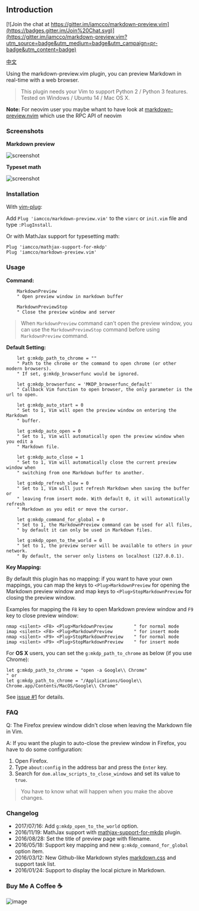 ## Introduction

[![Join the chat at https://gitter.im/iamcco/markdown-preview.vim](https://badges.gitter.im/Join%20Chat.svg)](https://gitter.im/iamcco/markdown-preview.vim?utm_source=badge&utm_medium=badge&utm_campaign=pr-badge&utm_content=badge)

[中文](./README_cn.md)

Using the markdown-preview.vim plugin, you can preview Markdown in real-time
with a web browser.

> This plugin needs your Vim to support Python 2 / Python 3 features.
> Tested on Windows / Ubuntu 14 / Mac OS X.

**Note:** For neovim user you maybe whant to have look at [markdown-preview.nvim](https://github.com/iamcco/markdown-preview.nvim) which use the RPC API of neovim

### Screenshots

**Markdown preview**

![screenshot](https://cloud.githubusercontent.com/assets/5492542/15363504/839753be-1d4b-11e6-9ac8-def4d7122e8d.gif)

**Typeset math**

![screenshot](https://cloud.githubusercontent.com/assets/5492542/20455946/275dc74c-aea3-11e6-96f8-0d1a47e50f95.png)

### Installation

With [vim-plug](https://github.com/junegunn/vim-plug):

Add `Plug 'iamcco/markdown-preview.vim'` to the `vimrc` or `init.vim` file and type `:PlugInstall`.

Or with MathJax support for typesetting math:

```
Plug 'iamcco/mathjax-support-for-mkdp'
Plug 'iamcco/markdown-preview.vim'
```

### Usage

**Command:**

```
    MarkdownPreview
    " Open preview window in markdown buffer

    MarkdownPreviewStop
    " Close the preview window and server

```
> When `MarkdownPreview` command can't open the preview window, you can use the
`MarkdownPreviewStop` command before using `MarkdownPreview` command.

**Default Setting:**

```
    let g:mkdp_path_to_chrome = ""
    " Path to the chrome or the command to open chrome (or other modern browsers).
    " If set, g:mkdp_browserfunc would be ignored.

    let g:mkdp_browserfunc = 'MKDP_browserfunc_default'
    " Callback Vim function to open browser, the only parameter is the url to open.

    let g:mkdp_auto_start = 0
    " Set to 1, Vim will open the preview window on entering the Markdown
    " buffer.

    let g:mkdp_auto_open = 0
    " Set to 1, Vim will automatically open the preview window when you edit a
    " Markdown file.

    let g:mkdp_auto_close = 1
    " Set to 1, Vim will automatically close the current preview window when
    " switching from one Markdown buffer to another.

    let g:mkdp_refresh_slow = 0
    " Set to 1, Vim will just refresh Markdown when saving the buffer or
    " leaving from insert mode. With default 0, it will automatically refresh
    " Markdown as you edit or move the cursor.

    let g:mkdp_command_for_global = 0
    " Set to 1, the MarkdownPreview command can be used for all files,
    " by default it can only be used in Markdown files.

    let g:mkdp_open_to_the_world = 0
    " Set to 1, the preview server will be available to others in your network.
    " By default, the server only listens on localhost (127.0.0.1).
```

**Key Mapping:**

By default this plugin has no mapping: if you want to have your own mappings,
you can map the keys to `<Plug>MarkdownPreview` for opening the Markdown preview window and
map keys to `<Plug>StopMarkdownPreview` for closing the preview window.

Examples for mapping the `F8` key to open Markdown preview window and `F9` key to
close preview window:

```
nmap <silent> <F8> <Plug>MarkdownPreview        " for normal mode
imap <silent> <F8> <Plug>MarkdownPreview        " for insert mode
nmap <silent> <F9> <Plug>StopMarkdownPreview    " for normal mode
imap <silent> <F9> <Plug>StopMarkdownPreview    " for insert mode
```

For **OS X** users, you can set the `g:mkdp_path_to_chrome` as below (if you use Chrome):

```
let g:mkdp_path_to_chrome = "open -a Google\\ Chrome"
" or
let g:mkdp_path_to_chrome = "/Applications/Google\\ Chrome.app/Contents/MacOS/Google\\ Chrome"
```
See [issue #1](https://github.com/iamcco/markdown-preview.vim/issues/1) for details.

### FAQ

Q: The Firefox preview window didn't close when leaving the Markdown file in Vim.

A: If you want the plugin to auto-close the preview window in Firefox, you have to do some configuration:

1. Open Firefox.
2. Type `about:config` in the address bar and press the `Enter` key.
3. Search for `dom.allow_scripts_to_close_windows` and set its value to `true`.

> You have to know what will happen when you make the above changes.

### Changelog

* 2017/07/16: Add `g:mkdp_open_to_the_world` option.
* 2016/11/19: MathJax support with [mathjax-support-for-mkdp](https://github.com/iamcco/mathjax-support-for-mkdp) plugin.
* 2016/08/28: Set the title of preview page with filename.
* 2016/05/18: Support key mapping and new `g:mkdp_command_for_global` option item.
* 2016/03/12: New Github-like Markdown styles [markdown.css](https://github.com/iamcco/markdown.css) and support task list.
* 2016/01/24: Support to display the local picture in Markdown.

### Buy Me A Coffee ☕️

![image](https://user-images.githubusercontent.com/5492542/42771079-962216b0-8958-11e8-81c0-520363ce1059.png)
